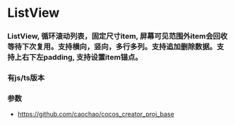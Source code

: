 # ListView
### ListView, 循环滚动列表，固定尺寸item, 屏幕可见范围外item会回收等待下次复用。支持横向，竖向，多行多列。支持追加删除数据。支持上右下左padding, 支持设置item锚点。
### 有js/ts版本
### 参数
* https://github.com/caochao/cocos_creator_proj_base
